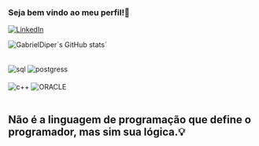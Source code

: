 ### Seja bem vindo ao meu perfil!👋
[![LinkedIn](https://img.shields.io/badge/linkedin-%230077B5.svg?style=for-the-badge&logo=linkedin&logoColor=white)](https://www.linkedin.com/in/gabriel-diogo-pereira-1390a2186/)

![GabrielDiper´s GitHub stats](https://github-readme-stats.vercel.app/api?username=GabrielDiper&show_icons=true&theme=radical)´


<div style="display: inline_block"><br/>
<img align="center" alt="sql" src="https://img.shields.io/badge/mysql-%2300f.svg?style=for-the-badge&logo=mysql&logoColor=white"
style="display: inline_block"> <img align="center" alt="postgress" src="https://img.shields.io/badge/postgres-%23316192.svg?style=for-the-badge&logo=postgresql&logoColor=white" /> </br> </br> <img align="center" alt="c++" src=https://img.shields.io/badge/c++-%2300599C.svg?style=for-the-badge&logo=c%2B%2B&logoColor=white" /> <img align="center" alt="ORACLE" src="https://img.shields.io/badge/Oracle-F80000?style=for-the-badge&logo=oracle&logoColor=white"
style="display: inline_block">
</div></br>

## Não é a linguagem de programação que define o programador, mas sim sua lógica.💡


